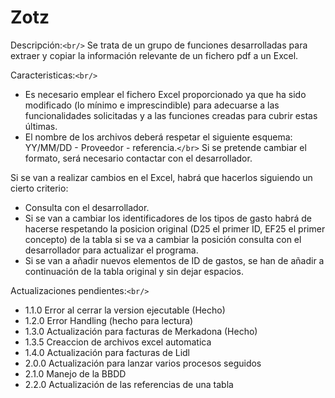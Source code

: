 # Zotz

Descripción:`<br/>`
    Se trata de un grupo de funciones desarrolladas para extraer y copiar la información relevante de un fichero pdf a un Excel.

Caracteristicas:`<br/>`

* Es necesario emplear el fichero Excel proporcionado ya que ha sido modificado (lo mínimo e imprescindible) para adecuarse a las funcionalidades solicitadas y a las funciones creadas para cubrir estas últimas.
* El nombre de los archivos deberá respetar el siguiente esquema: YY/MM/DD - Proveedor - referencia.`</br>`
  Si se pretende cambiar el formato, será necesario contactar con el desarrollador.

Si se van a realizar cambios en el Excel, habrá que hacerlos siguiendo un cierto criterio:

* Consulta con el desarrollador.
* Si se van a cambiar los identificadores de los tipos de gasto habrá de hacerse
  respetando la posicion original (D25 el primer ID, EF25 el primer concepto) de la tabla
  si se va a cambiar la posición consulta con el desarrollador para actualizar el programa.
* Si se van a añadir nuevos elementos de ID de gastos, se han de añadir a continuación de la
  tabla original y sin dejar espacios.

Actualizaciones pendientes:`<br/>`

* 1.1.0 Error al cerrar la version ejecutable (Hecho)
* 1.2.0 Error Handling (hecho para lectura)
* 1.3.0 Actualización para facturas de Merkadona (Hecho)
* 1.3.5 Creaccion de archivos excel automatica
* 1.4.0 Actualización para facturas de Lidl
* 2.0.0 Actualización para lanzar varios procesos seguidos
* 2.1.0 Manejo de la BBDD
* 2.2.0 Actualización de las referencias de una tabla
